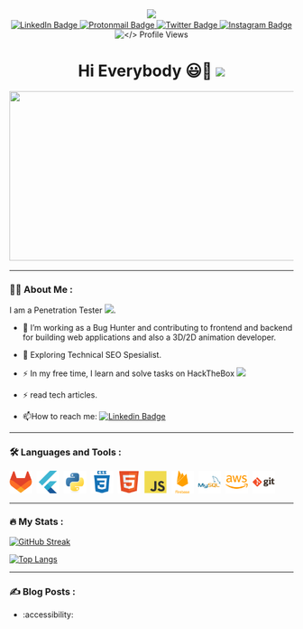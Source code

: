 <div id="header" align="center">
  <img src="https://media.giphy.com/media/Ah0LjkcCzAF1VSxLBK/giphy.gif" width="100"/>
</div>
                                                     
<div id="badges" align="center">
  <a href="your-linkedin-URL">
    <img src="https://img.shields.io/badge/LinkedIn-blue?style=for-the-badge&logo=linkedin&logoColor=white" alt="LinkedIn Badge"/>
  </a>
  <a href="your-protonmail-URL">
    <img src="https://img.shields.io/badge/Protonmail-purple?style=for-the-badge&logo=protonmail&logoColor=white" alt="Protonmail Badge"/>
  </a>
  <a href="your-twitter-URL">
    <img src="https://img.shields.io/badge/Twitter-black?style=for-the-badge&logo=twitter&logoColor=white" alt="Twitter Badge"/>
  </a>
   <a href="your-instagram-URL">
    <img src="https://img.shields.io/badge/Instagram-red?style=for-the-badge&logo=instagram&logoColor=white" alt="Instagram Badge"/>
   </a>
</div>

<div align="center">
 <img src="https://komarev.com/ghpvc/?username=arashiyans&style=flat-square&color=orange" alt="</> Profile Views"/>
</div>

<h1 align="center">
 Hi Everybody 😃👋
  <img src="https://media.giphy.com/media/hvRJCLFzcasrR4ia7z/giphy.gif" width="30px"/>
</h1>

<div align="center">
  <img src="https://media.giphy.com/media/dWesBcTLavkZuG35MI/giphy.gif" width="600" height="300"/>
</div>


---

### :woman_technologist: About Me :
I am a Penetration Tester <img src="https://media.giphy.com/media/o0vwzuFwCGAFO/giphy.gif" width="30">.
- :telescope: I’m working as a Bug Hunter and contributing to frontend and backend for building web applications and also a 3D/2D animation developer.

- :seedling: Exploring Technical SEO Spesialist.

- :zap: In my free time, I learn and solve tasks on HackTheBox <img src=https://media.giphy.com/media/8kbKiEVJDQRxm5OmZq/giphy.gif>
- :zap: read tech articles.

- :mailbox:How to reach me: [![Linkedin Badge](https://img.shields.io/badge/-linkedin-blue?style=flat&logo=Linkedin&logoColor=white)](www.linkedin.com/in/re-william)

---

### :hammer_and_wrench: Languages and Tools :
<div>
  <img src="https://github.com/devicons/devicon/blob/master/icons/gitlab/gitlab-original.svg" title="Gitlab" alt="Gitlab" width="40" height="40"/>&nbsp;
  <img src="https://github.com/devicons/devicon/blob/master/icons/flutter/flutter-original.svg" title="Flutter" alt="Flutter" width="40" height="40"/>&nbsp;
  <img src="https://github.com/devicons/devicon/blob/master/icons/python/python-original.svg" title="Python" alt="Python" width="40" height="40"/>&nbsp;
  <img src="https://github.com/devicons/devicon/blob/master/icons/css3/css3-plain-wordmark.svg"  title="CSS3" alt="CSS" width="40" height="40"/>&nbsp;
  <img src="https://github.com/devicons/devicon/blob/master/icons/html5/html5-original.svg" title="HTML5" alt="HTML" width="40" height="40"/>&nbsp;
  <img src="https://github.com/devicons/devicon/blob/master/icons/javascript/javascript-original.svg" title="JavaScript" alt="JavaScript" width="40" height="40"/>&nbsp;
  <img src="https://github.com/devicons/devicon/blob/master/icons/firebase/firebase-plain-wordmark.svg" title="Firebase" alt="Firebase" width="40" height="40"/>&nbsp;
  <img src="https://github.com/devicons/devicon/blob/master/icons/mysql/mysql-original-wordmark.svg" title="MySQL"  alt="MySQL" width="40" height="40"/>&nbsp;
  <img src="https://github.com/devicons/devicon/blob/master/icons/amazonwebservices/amazonwebservices-plain-wordmark.svg" title="AWS" alt="AWS" width="40" height="40"/>&nbsp;
  <img src="https://github.com/devicons/devicon/blob/master/icons/git/git-original-wordmark.svg" title="Git" **alt="Git" width="40" height="40"/>
</div>


---

### :fire: My Stats :
[![GitHub Streak](http://github-readme-streak-stats.herokuapp.com?user=arashiyans&theme=dark&background=000000)](https://git.io/streak-stats)

[![Top Langs](https://github-readme-stats.vercel.app/api/top-langs/?username=arashiyans&layout=compact&theme=vision-friendly-dark)](https://github.com/arashiyans/github-readme-stats)


---

### :writing_hand: Blog Posts :
 - :accessibility: <a href="https://medium.com/"> 
 </a>


<!-- BLOG-POST-LIST:START -->
<!-- BLOG-POST-LIST:END -->
